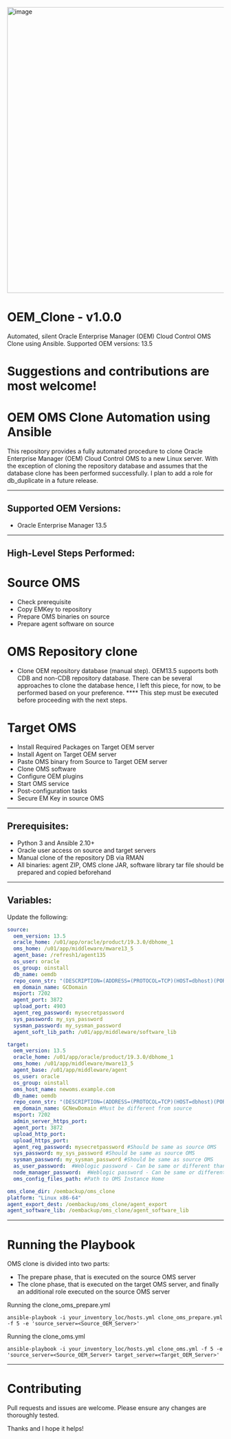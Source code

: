 <img width="664" alt="image" src="https://github.com/user-attachments/assets/611e431b-d729-45a6-b0e8-f8facd1587ec" />

# OEM_Clone - v1.0.0
Automated, silent Oracle Enterprise Manager (OEM) Cloud Control OMS Clone using Ansible. Supported OEM versions: 13.5

# Suggestions and contributions are most welcome!

# OEM OMS Clone Automation using Ansible

This repository provides a fully automated procedure to clone Oracle Enterprise Manager (OEM) Cloud Control OMS to a new Linux server. With the exception of cloning the repository database and assumes that the database clone has been performed successfully. I plan to add a role for db_duplicate in a future release. 

---

## Supported OEM Versions:
- Oracle Enterprise Manager 13.5

---

## High-Level Steps Performed:
# Source OMS
- Check prerequisite
- Copy EMKey to repository
- Prepare OMS binaries on source
- Prepare agent software on source
# OMS Repository clone
- Clone OEM repository database (manual step). OEM13.5 supports both CDB and non-CDB repository database. There can be several approaches to clone the database hence, I left this piece, for now, to be performed based on your preference. **** This step must be executed before proceeding with the next steps.
# Target OMS
- Install Required Packages on Target OEM server
- Install Agent on Target OEM server
- Paste OMS binary from Source to Target OEM server
- Clone OMS software
- Configure OEM plugins
- Start OMS service
- Post-configuration tasks
- Secure EM Key in source OMS

---

## Prerequisites:

- Python 3 and Ansible 2.10+
- Oracle user access on source and target servers
- Manual clone of the repository DB via RMAN
- All binaries: agent ZIP, OMS clone JAR, software library tar file should be prepared and copied beforehand

---

## Variables:

Update the following:
```yaml
source:
  oem_version: 13.5
  oracle_home: /u01/app/oracle/product/19.3.0/dbhome_1
  oms_home: /u01/app/middleware/mware13_5
  agent_base: /refresh1/agent135
  os_user: oracle
  os_group: oinstall
  db_name: oemdb
  repo_conn_str: "(DESCRIPTION=(ADDRESS=(PROTOCOL=TCP)(HOST=dbhost)(PORT=1521))(CONNECT_DATA=(SID=oemdb)))"
  em_domain_name: GCDomain
  msport: 7202
  agent_port: 3872
  upload_port: 4903
  agent_reg_password: mysecretpassword
  sys_password: my_sys_password
  sysman_password: my_sysman_password
  agent_soft_lib_path: /u01/app/middleware/software_lib

target:
  oem_version: 13.5
  oracle_home: /u01/app/oracle/product/19.3.0/dbhome_1
  oms_home: /u01/app/middleware/mware13_5
  agent_base: /u01/app/middleware/agent
  os_user: oracle
  os_group: oinstall
  oms_host_name: newoms.example.com
  db_name: oemdb
  repo_conn_str: "(DESCRIPTION=(ADDRESS=(PROTOCOL=TCP)(HOST=dbhost)(PORT=1521))(CONNECT_DATA=(SID=oemdb)))"
  em_domain_name: GCNewDomain #Must be different from source
  msport: 7202
  admin_server_https_port: 
  agent_port: 3872
  upload_http_port: 
  upload_https_port: 
  agent_reg_password: mysecretpassword #Should be same as source OMS
  sys_password: my_sys_password #Should be same as source OMS
  sysman_password: my_sysman_password #Should be same as source OMS 
  as_user_password:  #Weblogic password - Can be same or different than source OMS
  node_manager_password:  #Weblogic password - Can be same or different than source OMS
  oms_config_files_path: #Path to OMS Instance Home

oms_clone_dir: /oembackup/oms_clone
platform: "Linux x86-64"
agent_export_dest: /oembackup/oms_clone/agent_export
agent_software_lib: /oembackup/oms_clone/agent_software_lib
```
---
# Running the Playbook
OMS clone is divided into two parts:
- The prepare phase, that is executed on the source OMS server
- The clone phase, that is executed on the target OMS server, and finally an additional role executed on the source OMS server

Running the clone_oms_prepare.yml
```shell
ansible-playbook -i your_inventory_loc/hosts.yml clone_oms_prepare.yml -f 5 -e 'source_server=<Source_OEM_Server>'
```

Running the clone_oms.yml
```shell
ansible-playbook -i your_inventory_loc/hosts.yml clone_oms.yml -f 5 -e 'source_server=<Source_OEM_Server> target_server=<Target_OEM_Server>'
```
---
# Contributing
Pull requests and issues are welcome. Please ensure any changes are thoroughly tested.

Thanks and I hope it helps!
